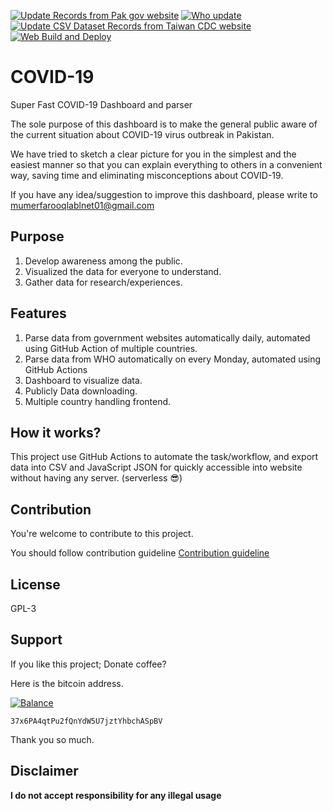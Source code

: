 [![Update Records from Pak gov website](https://github.com/lablnet/covid19/actions/workflows/pk.yaml/badge.svg)](https://github.com/lablnet/covid19/actions/workflows/pk.yaml)
[![Who update](https://github.com/lablnet/covid19/actions/workflows/who.yaml/badge.svg)](https://github.com/lablnet/covid19/actions/workflows/who.yaml)
[![Update CSV Dataset Records from Taiwan CDC website](https://github.com/lablnet/covid19/actions/workflows/tw.yaml/badge.svg)](https://github.com/lablnet/covid19/actions/workflows/tw.yaml)
[![Web Build and Deploy](https://github.com/lablnet/covid19/actions/workflows/web_build.yml/badge.svg)](https://github.com/lablnet/covid19/actions/workflows/web_build.yml)

# COVID-19

Super Fast COVID-19 Dashboard and parser
  
  The sole purpose of this dashboard is to make the general public aware of the current situation about COVID-19 virus outbreak in Pakistan.

We have tried to sketch a clear picture for you in the simplest and the easiest manner so that you can explain everything to others in a convenient way, saving time and eliminating misconceptions about COVID-19.

If you have any idea/suggestion to improve this dashboard, please write to mumerfarooqlablnet01@gmail.com

## Purpose
1. Develop awareness among the public.
2. Visualized the data for everyone to understand.
3. Gather data for research/experiences.  

## Features
1. Parse data from government websites automatically daily, automated using GitHub Action of multiple countries.
2. Parse data from WHO automatically on every Monday, automated using GitHub Actions
3. Dashboard to visualize data.
4. Publicly Data downloading.
5. Multiple country handling frontend.

## How it works?
  This project use GitHub Actions to automate the task/workflow, and export data into CSV and JavaScript JSON for quickly accessible into website without having any server. (serverless  😎)

## Contribution
You're welcome to contribute to this project.

You should follow contribution guideline [Contribution guideline](https://github.com/lablnet/covid19/blob/master/CONTRIBUTING.md)


## License

GPL-3

## Support

If you like this project; Donate coffee?

Here is the bitcoin address.

[![Balance](https://img.balancebadge.io/btc/37x6PA4qtPu2fQnYdW5U7jztYhbchASpBV.svg)](https://img.balancebadge.io/btc/37x6PA4qtPu2fQnYdW5U7jztYhbchASpBV.svg)

```37x6PA4qtPu2fQnYdW5U7jztYhbchASpBV```

Thank you so much.

## Disclaimer

**I do not accept responsibility for any illegal usage**

